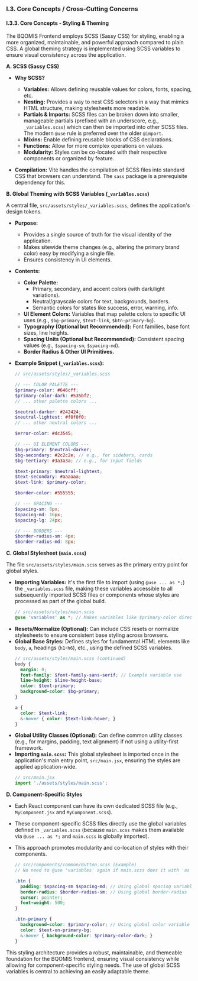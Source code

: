 
### I.3. Core Concepts / Cross-Cutting Concerns

#### I.3.3. Core Concepts - Styling & Theming

The BQOMIS Frontend employs SCSS (Sassy CSS) for styling, enabling a more organized, maintainable, and powerful approach compared to plain CSS. A global theming strategy is implemented using SCSS variables to ensure visual consistency across the application.

**A. SCSS (Sassy CSS)**

*   **Why SCSS?**
    *   **Variables:** Allows defining reusable values for colors, fonts, spacing, etc.
    *   **Nesting:** Provides a way to nest CSS selectors in a way that mimics HTML structure, making stylesheets more readable.
    *   **Partials & Imports:** SCSS files can be broken down into smaller, manageable partials (prefixed with an underscore, e.g., `_variables.scss`) which can then be imported into other SCSS files. The modern `@use` rule is preferred over the older `@import`.
    *   **Mixins:** Enable defining reusable blocks of CSS declarations.
    *   **Functions:** Allow for more complex operations on values.
    *   **Modularity:** Styles can be co-located with their respective components or organized by feature.

*   **Compilation:** Vite handles the compilation of SCSS files into standard CSS that browsers can understand. The `sass` package is a prerequisite dependency for this.

**B. Global Theming with SCSS Variables (`_variables.scss`)**

A central file, `src/assets/styles/_variables.scss`, defines the application's design tokens.

*   **Purpose:**
    *   Provides a single source of truth for the visual identity of the application.
    *   Makes sitewide theme changes (e.g., altering the primary brand color) easy by modifying a single file.
    *   Ensures consistency in UI elements.

*   **Contents:**
    *   **Color Palette:**
        *   Primary, secondary, and accent colors (with dark/light variations).
        *   Neutral/grayscale colors for text, backgrounds, borders.
        *   Semantic colors for states like success, error, warning, info.
    *   **UI Element Colors:** Variables that map palette colors to specific UI uses (e.g., `$bg-primary`, `$text-link`, `$btn-primary-bg`).
    *   **Typography (Optional but Recommended):** Font families, base font sizes, line heights.
    *   **Spacing Units (Optional but Recommended):** Consistent spacing values (e.g., `$spacing-sm`, `$spacing-md`).
    *   **Border Radius & Other UI Primitives.**

*   **Example Snippet (`_variables.scss`):**
    ```scss
    // src/assets/styles/_variables.scss

    // --- COLOR PALETTE ---
    $primary-color: #646cff;
    $primary-color-dark: #535bf2;
    // ... other palette colors ...

    $neutral-darker: #242424;
    $neutral-lightest: #f0f0f0;
    // ... other neutral colors ...

    $error-color: #dc3545;

    // --- UI ELEMENT COLORS ---
    $bg-primary: $neutral-darker;
    $bg-secondary: #2c2c2e; // e.g., for sidebars, cards
    $bg-tertiary: #3a3a3a; // e.g., for input fields

    $text-primary: $neutral-lightest;
    $text-secondary: #aaaaaa;
    $text-link: $primary-color;

    $border-color: #555555;

    // --- SPACING ---
    $spacing-sm: 8px;
    $spacing-md: 16px;
    $spacing-lg: 24px;

    // --- BORDERS ---
    $border-radius-sm: 4px;
    $border-radius-md: 8px;
    ```

**C. Global Stylesheet (`main.scss`)**

The file `src/assets/styles/main.scss` serves as the primary entry point for global styles.

*   **Importing Variables:** It's the first file to import (using `@use ... as *;`) the `_variables.scss` file, making these variables accessible to all subsequently imported SCSS files or components whose styles are processed as part of the global build.
    ```scss
    // src/assets/styles/main.scss
    @use 'variables' as *; // Makes variables like $primary-color directly usable
    ```
*   **Resets/Normalize (Optional):** Can include CSS resets or normalize stylesheets to ensure consistent base styling across browsers.
*   **Global Base Styles:** Defines styles for fundamental HTML elements like `body`, `a`, headings (`h1`-`h6`), etc., using the defined SCSS variables.
    ```scss
    // src/assets/styles/main.scss (continued)
    body {
      margin: 0;
      font-family: $font-family-sans-serif; // Example variable use
      line-height: $line-height-base;
      color: $text-primary;
      background-color: $bg-primary;
    }

    a {
      color: $text-link;
      &:hover { color: $text-link-hover; }
    }
    ```
*   **Global Utility Classes (Optional):** Can define common utility classes (e.g., for margins, padding, text alignment) if not using a utility-first framework.
*   **Importing `main.scss`:** This global stylesheet is imported once in the application's main entry point, `src/main.jsx`, ensuring the styles are applied application-wide.
    ```javascript
    // src/main.jsx
    import './assets/styles/main.scss';
    ```

**D. Component-Specific Styles**

*   Each React component can have its own dedicated SCSS file (e.g., `MyComponent.jsx` and `MyComponent.scss`).
*   These component-specific SCSS files directly use the global variables defined in `_variables.scss` (because `main.scss` makes them available via `@use ... as *;` and `main.scss` is globally imported).
*   This approach promotes modularity and co-location of styles with their components.

    ```scss
    // src/components/common/Button.scss (Example)
    // No need to @use 'variables' again if main.scss does it with 'as *'

    .btn {
      padding: $spacing-sm $spacing-md; // Using global spacing variables
      border-radius: $border-radius-sm; // Using global border-radius
      cursor: pointer;
      font-weight: 500;
    }

    .btn-primary {
      background-color: $primary-color; // Using global color variable
      color: $text-on-primary-bg;
      &:hover { background-color: $primary-color-dark; }
    }
    ```

This styling architecture provides a robust, maintainable, and themeable foundation for the BQOMIS frontend, ensuring visual consistency while allowing for component-specific styling needs. The use of global SCSS variables is central to achieving an easily adaptable theme.